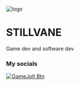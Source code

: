 ![logo](https://stillvane.github.io/about-me/src/media/img/stillvane_logo.png)
# STILLVANE
Game dev and software dev
### My socials
[![GameJolt Btn]][GJLink]

<br>
<br>


<!---------------------------------------------------------------------------->

[GameJolt Btn]: https://img.shields.io/badge/follow_me_on-gamejolt-green?style=for-the-badge

[GJLink]: https://gamejolt.com/@stillvane
